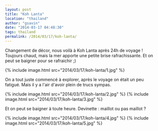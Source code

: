 ```yaml
---
layout: post
title: "Koh Lanta"
location: "thailand"
author: "gsavin"
date: "2014-03-17 04:48:30"
tags: thailand
permalink: /2014/03/17/koh-lanta/
---
```

Changement de décor, nous voilà à Koh Lanta après 24h de voyage ! Toujours chaud, mais la mer apporte une petite brise rafrachissante. Et on peut se baigner pour se rafraichir ;)

{% include image.html src="2014/03/17/koh-lanta/1.jpg" %}

On a tout juste commencé à explorer, après le voyage on était un peu fatigué. Mais il y a l'air d'avoir plein de trucs sympas.

{% include image.html src="2014/03/17/koh-lanta/2.jpg" %}
{% include image.html src="2014/03/17/koh-lanta/3.jpg" %}

Et on peut se baigner à toute heure. Devinette : maillot ou pas maillot ?

{% include image.html src="2014/03/17/koh-lanta/4.jpg" %}
{% include image.html src="2014/03/17/koh-lanta/5.jpg" %}
